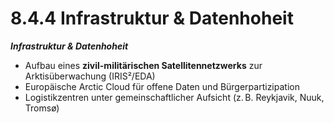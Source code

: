 # 8.4.4 Infrastruktur & Datenhoheit

_**Infrastruktur & Datenhoheit**_

* Aufbau eines **zivil-militärischen Satellitennetzwerks** zur Arktisüberwachung (IRIS²/EDA)
* Europäische Arctic Cloud für offene Daten und Bürgerpartizipation
* Logistikzentren unter gemeinschaftlicher Aufsicht (z. B. Reykjavik, Nuuk, Tromsø)
